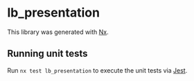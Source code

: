 # lb_presentation

This library was generated with [Nx](https://nx.dev).

## Running unit tests

Run `nx test lb_presentation` to execute the unit tests via [Jest](https://jestjs.io).
